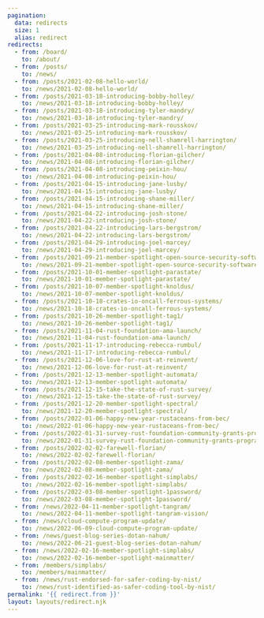 ```yaml
---
pagination:
  data: redirects
  size: 1
  alias: redirect
redirects:
  - from: /board/
    to: /about/
  - from: /posts/
    to: /news/
  - from: /posts/2021-02-08-hello-world/
    to: /news/2021-02-08-hello-world/
  - from: /posts/2021-03-18-introducing-bobby-holley/
    to: /news/2021-03-18-introducing-bobby-holley/
  - from: /posts/2021-03-18-introducing-tyler-mandry/
    to: /news/2021-03-18-introducing-tyler-mandry/
  - from: /posts/2021-03-25-introducing-mark-rousskov/
    to: /news/2021-03-25-introducing-mark-rousskov/
  - from: /posts/2021-03-25-introducing-nell-shamrell-harrington/
    to: /news/2021-03-25-introducing-nell-shamrell-harrington/
  - from: /posts/2021-04-08-introducing-florian-gilcher/
    to: /news/2021-04-08-introducing-florian-gilcher/
  - from: /posts/2021-04-08-introducing-peixin-hou/
    to: /news/2021-04-08-introducing-peixin-hou/
  - from: /posts/2021-04-15-introducing-jane-lusby/
    to: /news/2021-04-15-introducing-jane-lusby/
  - from: /posts/2021-04-15-introducing-shane-miller/
    to: /news/2021-04-15-introducing-shane-miller/
  - from: /posts/2021-04-22-introducing-josh-stone/
    to: /news/2021-04-22-introducing-josh-stone/
  - from: /posts/2021-04-22-introducing-lars-bergstrom/
    to: /news/2021-04-22-introducing-lars-bergstrom/
  - from: /posts/2021-04-29-introducing-joel-marcey/
    to: /news/2021-04-29-introducing-joel-marcey/
  - from: /posts/2021-09-21-member-spotlight-open-source-security-software/
    to: /news/2021-09-21-member-spotlight-open-source-security-software/
  - from: /posts/2021-10-01-member-spotlight-parastate/
    to: /news/2021-10-01-member-spotlight-parastate/
  - from: /posts/2021-10-07-member-spotlight-knoldus/
    to: /news/2021-10-07-member-spotlight-knoldus/
  - from: /posts/2021-10-18-crates-io-oncall-ferrous-systems/
    to: /news/2021-10-18-crates-io-oncall-ferrous-systems/
  - from: /posts/2021-10-26-member-spotlight-tag1/
    to: /news/2021-10-26-member-spotlight-tag1/
  - from: /posts/2021-11-04-rust-foundation-ama-launch/
    to: /news/2021-11-04-rust-foundation-ama-launch/
  - from: /posts/2021-11-17-introducing-rebecca-rumbul/
    to: /news/2021-11-17-introducing-rebecca-rumbul/
  - from: /posts/2021-12-06-love-for-rust-at-reinvent/
    to: /news/2021-12-06-love-for-rust-at-reinvent/
  - from: /posts/2021-12-13-member-spotlight-automata/
    to: /news/2021-12-13-member-spotlight-automata/
  - from: /posts/2021-12-15-take-the-state-of-rust-survey/
    to: /news/2021-12-15-take-the-state-of-rust-survey/
  - from: /posts/2021-12-20-member-spotlight-spectral/
    to: /news/2021-12-20-member-spotlight-spectral/
  - from: /posts/2022-01-06-happy-new-year-rustaceans-from-bec/
    to: /news/2022-01-06-happy-new-year-rustaceans-from-bec/
  - from: /posts/2022-01-31-survey-rust-foundation-community-grants-program/
    to: /news/2022-01-31-survey-rust-foundation-community-grants-program/
  - from: /posts/2022-02-02-farewell-florian/
    to: /news/2022-02-02-farewell-florian/
  - from: /posts/2022-02-08-member-spotlight-zama/
    to: /news/2022-02-08-member-spotlight-zama/
  - from: /posts/2022-02-16-member-spotlight-simplabs/
    to: /news/2022-02-16-member-spotlight-simplabs/
  - from: /posts/2022-03-08-member-spotlight-1password/
    to: /news/2022-03-08-member-spotlight-1password/
  - from: /news/2022-04-11-member-spotlight-tangram/
    to: /news/2022-04-11-member-spotlight-tangram-vision/
  - from: /news/cloud-compute-program-update/
    to: /news/2022-06-09-cloud-compute-program-update/
  - from: /news/guest-blog-series-dotan-nahum/
    to: /news/2022-06-21-guest-blog-series-dotan-nahum/
  - from: /news/2022-02-16-member-spotlight-simplabs/
    to: /news/2022-02-16-member-spotlight-mainmatter/
  - from: /members/simplabs/
    to: /members/mainmatter/
  - from: /news/rust-endorsed-for-safer-coding-by-nist/
    to: /news/rust-identified-as-safer-coding-tool-by-nist/
permalink: '{{ redirect.from }}'
layout: layouts/redirect.njk
---
```

